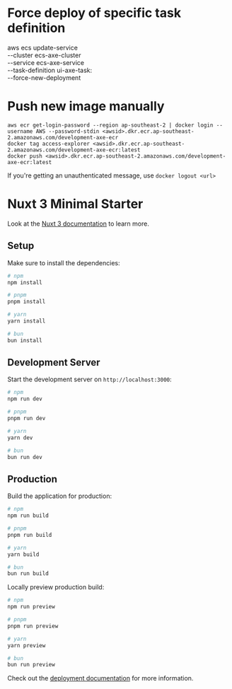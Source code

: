 # Force deploy of specific task definition

aws ecs update-service \
 --cluster ecs-axe-cluster \
 --service ecs-axe-service \
 --task-definition ui-axe-task:<id> \
 --force-new-deployment

# Push new image manually

```
aws ecr get-login-password --region ap-southeast-2 | docker login --username AWS --password-stdin <awsid>.dkr.ecr.ap-southeast-2.amazonaws.com/development-axe-ecr
docker tag access-explorer <awsid>.dkr.ecr.ap-southeast-2.amazonaws.com/development-axe-ecr:latest
docker push <awsid>.dkr.ecr.ap-southeast-2.amazonaws.com/development-axe-ecr:latest
```

If you're getting an unauthenticated message, use `docker logout <url>`

# Nuxt 3 Minimal Starter

Look at the [Nuxt 3 documentation](https://nuxt.com/docs/getting-started/introduction) to learn more.

## Setup

Make sure to install the dependencies:

```bash
# npm
npm install

# pnpm
pnpm install

# yarn
yarn install

# bun
bun install
```

## Development Server

Start the development server on `http://localhost:3000`:

```bash
# npm
npm run dev

# pnpm
pnpm run dev

# yarn
yarn dev

# bun
bun run dev
```

## Production

Build the application for production:

```bash
# npm
npm run build

# pnpm
pnpm run build

# yarn
yarn build

# bun
bun run build
```

Locally preview production build:

```bash
# npm
npm run preview

# pnpm
pnpm run preview

# yarn
yarn preview

# bun
bun run preview
```

Check out the [deployment documentation](https://nuxt.com/docs/getting-started/deployment) for more information.

